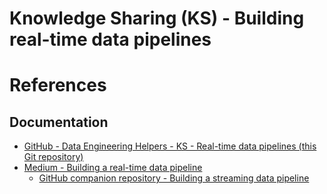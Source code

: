Knowledge Sharing (KS) - Building real-time data pipelines
==========================================================

# References

## Documentation
* [GitHub - Data Engineering Helpers - KS - Real-time data pipelines (this Git repository)](https://github.com/data-engineering-helpers/ks-real-time-data-pipelines)
* [Medium - Building a real-time data pipeline](https://medium.com/@nydas/building-a-real-time-data-pipeline-5eff6c6d8a3c)
  * [GitHub companion repository - Building a streaming data pipeline](https://github.com/nydasco/real_time_streaming_pipeline)
